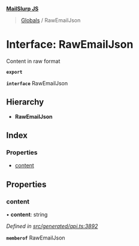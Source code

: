 **[MailSlurp JS](../README.md)**

> [Globals](../README.md) / RawEmailJson

# Interface: RawEmailJson

Content in raw format

**`export`** 

**`interface`** RawEmailJson

## Hierarchy

* **RawEmailJson**

## Index

### Properties

* [content](rawemailjson.md#content)

## Properties

### content

•  **content**: string

*Defined in [src/generated/api.ts:3892](https://github.com/mailslurp/mailslurp-client/blob/a8663d0/src/generated/api.ts#L3892)*

**`memberof`** RawEmailJson
